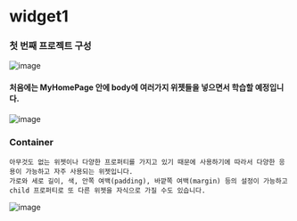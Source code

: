 # widget1

### 첫 번째 프로젝트 구성

![image](https://user-images.githubusercontent.com/58906858/209752405-c36e13b4-95db-4cec-86fd-550964e6e56d.png)

#### 처음에는 MyHomePage 안에 body에 여러가지 위젯들을 넣으면서 학습할 예정입니다.

![image](https://user-images.githubusercontent.com/58906858/209752709-cce172c2-c8c6-4c6b-8287-864469369074.png)


### Container 

```
아무것도 없는 위젯이나 다양한 프로퍼티를 가지고 있기 때문에 사용하기에 따라서 다양한 응용이 가능하고 자주 사용되는 위젯입니다.
가로와 세로 길이, 색, 안쪽 여백(padding), 바깥쪽 여백(margin) 등의 설정이 가능하고 child 프로퍼티로 또 다른 위젯을 자식으로 가질 수도 있습니다.
```

![image](https://user-images.githubusercontent.com/58906858/209753144-c50ea46f-0856-421d-8335-3983e30817b5.png)
